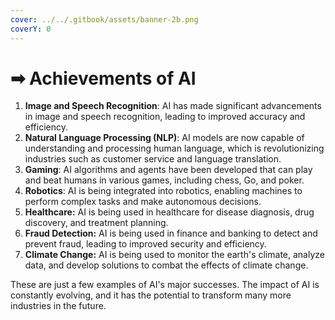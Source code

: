 ```yaml
---
cover: ../../.gitbook/assets/banner-2b.png
coverY: 0
---
```


# ➡ Achievements of AI



1. **Image and Speech Recognition**: AI has made significant advancements in image and speech recognition, leading to improved accuracy and efficiency.
2. **Natural Language Processing (NLP)**: AI models are now capable of understanding and processing human language, which is revolutionizing industries such as customer service and language translation.
3. **Gaming**: AI algorithms and agents have been developed that can play and beat humans in various games, including chess, Go, and poker.
4. **Robotics**: AI is being integrated into robotics, enabling machines to perform complex tasks and make autonomous decisions.
5. **Healthcare:** AI is being used in healthcare for disease diagnosis, drug discovery, and treatment planning.
6. **Fraud Detection:** AI is being used in finance and banking to detect and prevent fraud, leading to improved security and efficiency.
7. **Climate Change:** AI is being used to monitor the earth's climate, analyze data, and develop solutions to combat the effects of climate change.

These are just a few examples of AI's major successes. The impact of AI is constantly evolving, and it has the potential to transform many more industries in the future.

